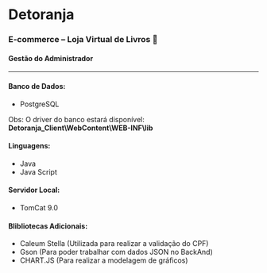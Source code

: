 # Detoranja 
### E-commerce – Loja Virtual de Livros :blue_book:
#### **Gestão do Administrador**
---
#### Banco de Dados:
- PostgreSQL

Obs: O driver do banco estará disponível: **Detoranja_Client\WebContent\WEB-INF\lib**

#### Linguagens: 
- Java
- Java Script

#### Servidor Local:
- TomCat 9.0

#### Blibliotecas Adicionais:
- Caleum Stella (Utilizada para realizar a validação do CPF)
- Gson (Para poder trabalhar com dados JSON no BackAnd)
- CHART.JS (Para realizar a modelagem de gráficos)
